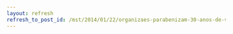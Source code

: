 ```yaml
---
layout: refresh
refresh_to_post_id: /mst/2014/01/22/organizaes-parabenizam-30-anos-de-vida-e-luta-pela-terra-do-mst
---
```

